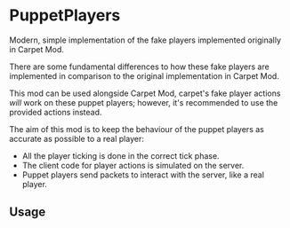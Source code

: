 # PuppetPlayers

Modern, simple implementation of the fake players implemented originally in Carpet Mod.

There are some fundamental differences to how these fake players are implemented
in comparison to the original implementation in Carpet Mod.

This mod can be used alongside Carpet Mod, carpet's fake player actions *will* work
on these puppet players; however, it's recommended to use the provided actions instead. 

The aim of this mod is to keep the behaviour of the puppet players as accurate as
possible to a real player:
- All the player ticking is done in the correct tick phase.
- The client code for player actions is simulated on the server.
- Puppet players send packets to interact with the server, like a real player.

## Usage

